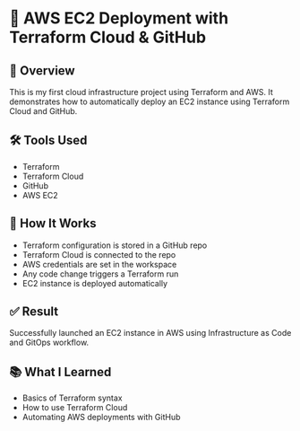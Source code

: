 # 🚀 AWS EC2 Deployment with Terraform Cloud & GitHub

## 📌 Overview
This is my first cloud infrastructure project using Terraform and AWS. It demonstrates how to automatically deploy an EC2 instance using Terraform Cloud and GitHub.

## 🛠️ Tools Used
- Terraform
- Terraform Cloud
- GitHub
- AWS EC2

## 🔄 How It Works
- Terraform configuration is stored in a GitHub repo
- Terraform Cloud is connected to the repo
- AWS credentials are set in the workspace
- Any code change triggers a Terraform run
- EC2 instance is deployed automatically

## ✅ Result
Successfully launched an EC2 instance in AWS using Infrastructure as Code and GitOps workflow.

## 📚 What I Learned
- Basics of Terraform syntax
- How to use Terraform Cloud
- Automating AWS deployments with GitHub